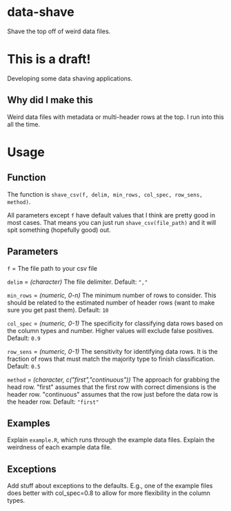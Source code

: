 # data-shave
Shave the top off of weird data files.

# This is a draft!
Developing some data shaving applications.

## Why did I make this
Weird data files with metadata or multi-header rows at the top. I run into this all the time.

# Usage
## Function
The function is `shave_csv(f, delim, min_rows, col_spec, row_sens, method)`.

All parameters except `f` have default values that I think are pretty good in most cases. That means you can just run `shave_csv(file_path)` and it will spit something (hopefully good) out.

## Parameters
`f` = The file path to your csv file

`delim` = *(character)* The file delimiter. Default: `","`

`min_rows` = *(numeric, 0-n)* The minimum number of rows to consider. This should be related to the estimated number of header rows (want to make sure you get past them). Default: `10`

`col_spec` = *(numeric, 0-1)* The specificity for classifying data rows based on the column types and number. Higher values will exclude false positives. Default: `0.9`

`row_sens` = *(numeric, 0-1)* The sensitivity for identifying data rows. It is the fraction of rows that must match the majority type to finish classification. Default: `0.5`

`method` = *(character, c("first","continuous"))* The approach for grabbing the head row. "first" assumes that the first row with correct dimensions is the header row. "continuous" assumes that the row just before the data row is the header row. Default: `"first"`

## Examples
Explain `example.R`, which runs through the example data files. Explain the weirdness of each example data file.

## Exceptions
Add stuff about exceptions to the defaults. E.g., one of the example files does better with col_spec=0.8 to allow for more flexibility in the column types.
